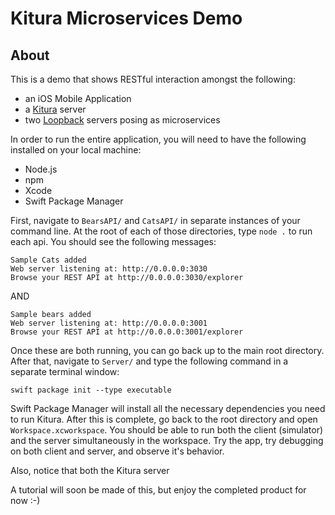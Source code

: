 # Kitura Microservices Demo

## About 

This is a demo that shows RESTful interaction amongst the following:

* an iOS Mobile Application
* a [Kitura](http://kitura.io) server 
* two [Loopback](http://loopback.io) servers posing as microservices

In order to run the entire application, you will need to have the following installed on your local machine:

* Node.js
* npm
* Xcode
* Swift Package Manager

First, navigate to `BearsAPI/` and `CatsAPI/` in separate instances of your command line. At the root of each of those directories, type `node .` to run each api. You should see the following messages:

```
Sample Cats added
Web server listening at: http://0.0.0.0:3030
Browse your REST API at http://0.0.0.0:3030/explorer
```

AND

```
Sample bears added
Web server listening at: http://0.0.0.0:3001
Browse your REST API at http://0.0.0.0:3001/explorer
```

Once these are both running, you can go back up to the main root directory. After that, navigate to `Server/` and type the following command in a separate terminal window:

```
swift package init --type executable
```

Swift Package Manager will install all the necessary dependencies you need to run Kitura. After this is complete, go back to the root directory and open `Workspace.xcworkspace`. You should be able to run both the client (simulator) and the server simultaneously in the workspace. Try the app, try debugging on both client and server, and observe it's behavior.

Also, notice that both the Kitura server 

A tutorial will soon be made of this, but enjoy the completed product for now :-)